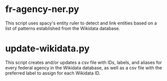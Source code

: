 # fr-agency-ner.py
 This script uses spacy's entity ruler to detect and link entities based on a list of patterns established from the Wikidata database.

 # update-wikidata.py
 This script creates and/or updates a csv file with IDs, labels, and aliases for every federal agency in the Wikidata database, as well as a csv file with the preferred label to assign for each Wikidata ID.
